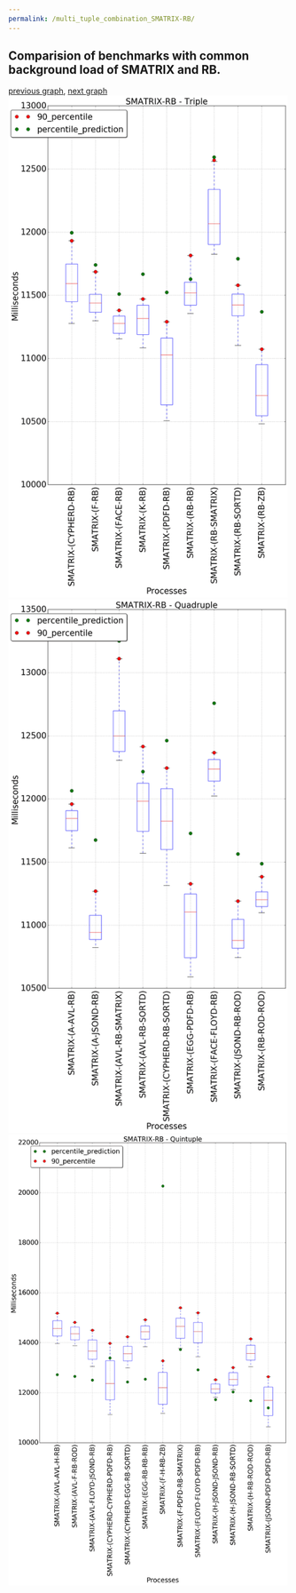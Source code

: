```yaml
---
permalink: /multi_tuple_combination_SMATRIX-RB/
---
```



## Comparision of benchmarks with common background load of SMATRIX and RB.

[previous graph](../multi_tuple_combination_SMATRIX-PDFD/), [next graph](../multi_tuple_combination_SMATRIX-ROD/)
![graph figure](./images/triple/SMATRIX/SMATRIX-RB_box.png)![graph figure](./images/quadruple/SMATRIX/SMATRIX-RB_box.png)![graph figure](./images/quintuple/SMATRIX/SMATRIX-RB_box.png)